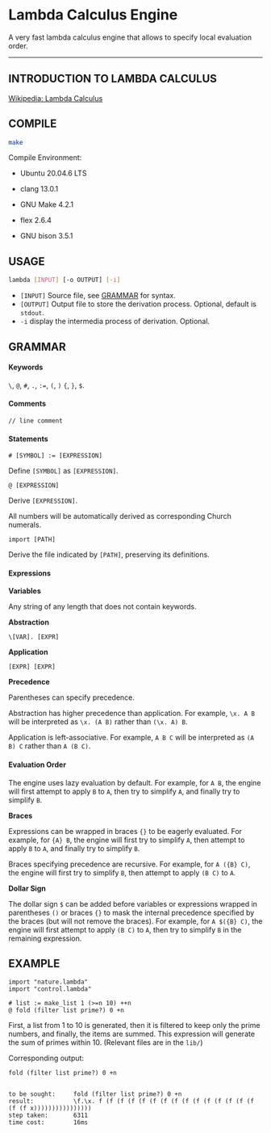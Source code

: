 # Lambda Calculus Engine

A very fast lambda calculus engine that allows to specify local evaluation order.

---

## INTRODUCTION TO LAMBDA CALCULUS

[Wikipedia: Lambda Calculus](https://en.wikipedia.org/wiki/Lambda_calculus)

## COMPILE

```bash
make
```

Compile Environment:

* Ubuntu 20.04.6 LTS

* clang 13.0.1

* GNU Make 4.2.1

* flex 2.6.4

* GNU bison 3.5.1

## USAGE

```bash
lambda [INPUT] [-o OUTPUT] [-i]
```
* `[INPUT]` Source file, see [GRAMMAR](#grammar) for syntax.
* `[OUTPUT]` Output file to store the derivation process. Optional, default is `stdout`.
* `-i` display the intermedia process of derivation. Optional.

## GRAMMAR

#### Keywords

`\`, `@`, `#`, `.`, `:=`, `(`, `)` `{`, `}`, `$`.

#### Comments

```
// line comment
```


#### Statements

```
# [SYMBOL] := [EXPRESSION]
```
Define `[SYMBOL]` as `[EXPRESSION]`.

```
@ [EXPRESSION]
```
Derive `[EXPRESSION]`.

All numbers will be automatically derived as corresponding Church numerals.

```
import [PATH]
```
Derive the file indicated by `[PATH]`, preserving its definitions.

#### Expressions

**Variables**

Any string of any length that does not contain keywords.

**Abstraction**
```
\[VAR]. [EXPR]
```

**Application**

```
[EXPR] [EXPR]
```

**Precedence**

Parentheses can specify precedence.

Abstraction has higher precedence than application. For example, `\x. A B` will be interpreted as `\x. (A B)` rather than `(\x. A) B`.

Application is left-associative. For example, `A B C` will be interpreted as `(A B) C` rather than `A (B C)`.

#### Evaluation Order

The engine uses lazy evaluation by default. For example, for `A B`, the engine will first attempt to apply `B` to `A`, then try to simplify `A`, and finally try to simplify `B`.

**Braces**

Expressions can be wrapped in braces `{}` to be eagerly evaluated. For example, for `{A} B`, the engine will first try to simplify `A`, then attempt to apply `B` to `A`, and finally try to simplify `B`.

Braces specifying precedence are recursive. For example, for `A ({B} C)`, the engine will first try to simplify `B`, then attempt to apply `(B C)` to `A`.

**Dollar Sign**

The dollar sign `$` can be added before variables or expressions wrapped in parentheses `()` or braces `{}` to mask the internal precedence specified by the braces (but will not remove the braces). For example, for `A $({B} C)`, the engine will first attempt to apply `(B C)` to `A`, then try to simplify `B` in the remaining expression.

## EXAMPLE
```
import "nature.lambda"
import "control.lambda"

# list := make_list 1 (>=n 10) ++n
@ fold (filter list prime?) 0 +n
```
First, a list from 1 to 10 is generated, then it is filtered to keep only the prime numbers, and finally, the items are summed. This expression will generate the sum of primes within 10. (Relevant files are in the `lib/`)

Corresponding output:
```
fold (filter list prime?) 0 +n


to be sought:     fold (filter list prime?) 0 +n
result:           \f.\x. f (f (f (f (f (f (f (f (f (f (f (f (f (f (f (f (f x))))))))))))))))
step taken:       6311
time cost:        16ms
```